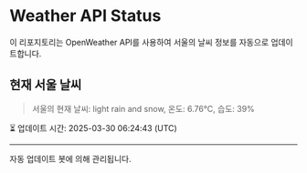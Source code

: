 
# Weather API Status

이 리포지토리는 OpenWeather API를 사용하여 서울의 날씨 정보를 자동으로 업데이트합니다.

## 현재 서울 날씨
> 서울의 현재 날씨: light rain and snow, 온도: 6.76°C, 습도: 39%

⏳ 업데이트 시간: 2025-03-30 06:24:43 (UTC)

---
자동 업데이트 봇에 의해 관리됩니다.
